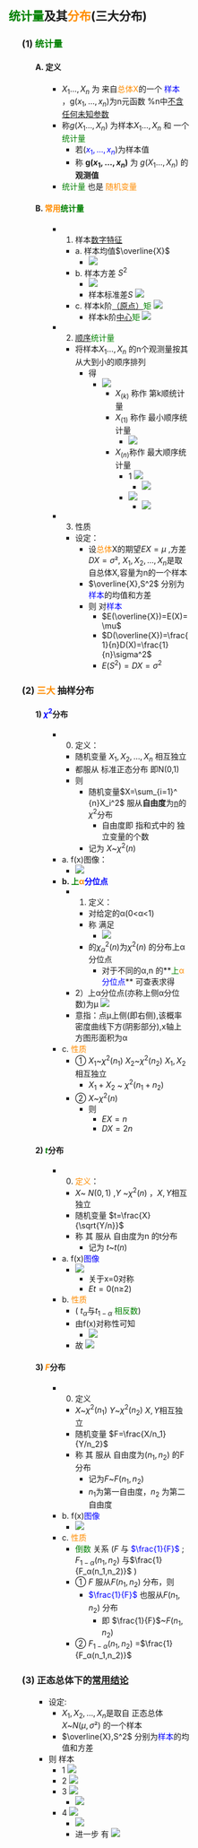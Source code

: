 <div style="float: left; width: 64%; padding: 1%;">

## <span style="color:green;">统计量</span>及其<span style="color:darkorange;">分布</span>(三大分布)

<ul>

### (1) <span style="color:green;">统计量</span>

<ul>

#### A. 定义

<ul>

*   $X_1\dots,X_n$  为 来自<span style="color:darkorange;">总体X</span>的一个 <span style="color:blue;">样本</span> ，g($x_1,\dots,x_n$)为n元函数 %n中<u>不含任何未知参数</u>
*   称$g(X_1\dots,X_n)$  为样本$X_1\dots,X_n$ 和 一个<span style="color:green;"> 统计量</span>
    *   若(<span style="color:blue;">$x_1,\dots,x_n$</span>)为样本值
    *   称 **g($x_1,\dots,x_n$)** 为 $g(X_1\dots,X_n)$ 的**观测值**
*   <span style="color:green;">统计量 </span>也是 <span style="color:darkorange;">随机变量</span>

</ul>

#### B. <span style="color:darkorange;">常用</span><span style="color:green;">统计量</span>

<ul>

*   1) 样本<u>数字特征</u>
    *   a. 样本均值$\overline{X}$
        *   ![](https://api2.mubu.com/v3/document_image/11a5c095-3074-4471-8cbb-98ac268008dc-15201174.jpg)
    *   b. 样本方差 $S^2$
        *   ![](https://api2.mubu.com/v3/document_image/6e581dd7-b45f-4aa2-8acd-6665ede2617c-15201174.jpg)
        *   样本标准差$S$ ![](https://api2.mubu.com/v3/document_image/a36ad78d-e81f-4782-b5c6-a10fce7eb25b-15201174.jpg)
    *   c. 样本k阶<u>（原点）</u><span style="color:green;">矩</span> ![](https://api2.mubu.com/v3/document_image/a7254575-333f-4c34-b7c9-3eb54493418f-15201174.jpg)
        *   样本k阶<u>中心</u><span style="color:green;">矩</span> ![](https://api2.mubu.com/v3/document_image/f2d74e8f-6bad-4be2-8ec9-d68c7981aab8-15201174.jpg)
*   2) <u>顺序</u><span style="color:green;">统计量</span>
    *   将样本$X_1\dots,X_n$  的n个观测量按其从大到小的顺序排列
        *   得
            *   ![](https://api2.mubu.com/v3/document_image/c953f2e1-2ca0-4e8c-a94d-cbf739605803-15201174.jpg)
                *   $X_{(k)}$ 称作 第k顺统计量
                *   $X_{(1)}$ 称作 最小顺序统计量
                    *   ![](https://api2.mubu.com/v3/document_image/4c955fc7-8636-4de7-8801-5382eceeb0f6-15201174.jpg)
                *   $X_{(n)}$称作 最大顺序统计量
                    *   1 ![](https://api2.mubu.com/v3/document_image/57036b0c-17be-4a62-8981-200a887f2d88-15201174.jpg)
                        *   ![](https://api2.mubu.com/v3/document_image/1ed9aaf6-7930-43d4-ab6f-06abccb7ea1b-15201174.jpg)
                    *   ![](https://api2.mubu.com/v3/document_image/f8f03d76-59ec-46e4-b8d7-81b852b86e1c-15201174.jpg)
                        *   ![](https://api2.mubu.com/v3/document_image/1593e2cf-02ac-494d-b778-91ea81dec403-15201174.jpg)

* 3) 性质
  *   设定：
      *   设<span style="color:darkorange;">总体</span>X的期望$EX=\mu$ ,方差$DX=\sigma²$, $X_1,X_2,\dots,X_n$是取自总体X,容量为n的一个样本
      *   $\overline{X},S^2$ 分别为<span style="color:blue;">样本</span>的均值和方差
      *   则 对<span style="color:blue;">样本</span>
          *   $E(\overline{X})=E(X)=\mu$
          *   $D(\overline{X})=\frac{1}{n}D(X)=\frac{1}{n}\sigma^2$
          *   $E(S^2)=DX=\sigma^2$

</ul>

</ul>

### (2) <span style="color:darkorange;">三大</span> 抽样分布

<ul>

#### 1) <span style="color:blue;">$χ^2$</span>分布

<ul>

*   0. 定义：
    *   随机变量 $X_1,X_2,\dots,X_n$ 相互独立
    *   都服从 标准正态分布 即N(0,1)
    *   则
        *   随机变量$X=\sum_{i=1}^ {n}X_i^2$ 服从**自由度**为<u>n</u>的 $χ^2$分布
            *   自由度即 指和式中的 独立变量的个数
        *   记为 $X$~$χ^2(n)$
*   a. f(x)图像：
    *   ![](https://api2.mubu.com/v3/document_image/e5f69a27-a217-4e3d-854e-23d6db712f02-15201174.jpg)
*   **b. <span style="color:green;">上</span><span style="color:darkorange;">α</span><span style="color:blue;">分位点</span>**
    *   1) 定义：
        *   对给定的α(0<α<1)
        *   称 满足
            *   ![](https://api2.mubu.com/v3/document_image/0ee2d9ac-9e6d-4376-bd94-f93b353df48b-15201174.jpg)
        *   的$χ_α^2(n)$为$χ^2(n)$ 的分布上α分位点
            *   对于不同的α,n  的**<span style="color:green;">上</span><span style="color:darkorange;">α</span><span style="color:blue;">分位点</span>** 可查表求得
    *   2）上α分位点(亦称上侧α分位数)为μ ![](https://api2.mubu.com/v3/document_image/7d87087e-e8aa-41d9-a419-02adabdfce7a-15201174.jpg)
    *   意指：点μ上侧(即右侧),该概率密度曲线下方(阴影部分),x轴上方图形面积为α
*   c. <span style="color:darkorange;">性质</span>
    *   ① $X_1$~$χ^2(n_1)$ $X_2$~$χ^2(n_2)$  $X_1,X_2$相互独立
        *   $X_1+X_2$ ~ $χ^2(n_1+n_2)$
    *   ② $X$~$χ^2(n)$
        *   则
            *   $EX=n$
            *   $DX=2n$

</ul>

#### 2) <span style="color:green;">$t$</span>分布

<ul>

*   0. <span style="color:darkorange;">定义</span>：
    *   $X$~ $N(0,1)$ ,$Y$ ~$χ^2(n)$ ，$X,Y$相互独立
    *   随机变量 $t=\frac{X}{\sqrt{Y/n}}$
    *   称 其 服从 自由度为n 的t分布
        *   记为 $t$~$t(n)$
*   a. f(x)<span style="color:blue;">图像</span>
    *   ![](https://api2.mubu.com/v3/document_image/9ec49b87-9145-424f-a9d5-3a6ab0b37f7f-15201174.jpg)
        *   关于x=0对称
        *   $Et=0$(n≥2)
*   b. <span style="color:darkorange;">性质</span>
    *   ( $t_α$与$t_{1-α}$ <span style="color:green;">相反数</span>)
    *   由f(x)对称性可知
        *   ![](https://api2.mubu.com/v3/document_image/d960526a-5ef8-46b3-bae6-1eb41d307c37-15201174.jpg)
    *   故 ![](https://api2.mubu.com/v3/document_image/3262a894-e8f3-488c-a542-4d9e72da0fe6-15201174.jpg)

</ul>

#### 3) <span style="color:darkorange;">$F$</span>分布

<ul>

*   0. 定义
    *   $X$~$χ^2(n_1)$ $Y$~$χ^2(n_2)$ $X,Y$相互独立
    *   随机变量 $F=\frac{X/n_1}{Y/n_2}$
    *   称 其 服从 自由度为$(n_1,n_2)$ 的F分布
        *   记为$F$~$F(n_1,n_2)$
        *   $n_1$为第一自由度，$n_2$ 为第二自由度
*   b. f(x)<span style="color:blue;">图像</span>
    *   ![](https://api2.mubu.com/v3/document_image/2f822ed1-7d9b-4850-a6ee-fcaf882b7a40-15201174.jpg)
*   c. <span style="color:darkorange;">性质</span>
    *   <span style="color:green;">倒数 </span>关系 ($F$ 与 <span style="color:blue;">$\frac{1}{F}$</span> ; $F_{1-α}(n_1,n_2)$ 与$\frac{1}{F_α(n_1,n_2)}$ )
    *   ① $F$ 服从$F(n_1,n_2)$ 分布，则
        *   <span style="color:blue;">$\frac{1}{F}$</span> 也服从$F(n_1,n_2)$ 分布
            *   即 $\frac{1}{F}$~$F(n_1,n_2)$
    *   ② $F_{1-α}(n_1,n_2)$ =$\frac{1}{F_α(n_1,n_2)}$

</ul>

</ul>

### (3) 正态总体下的<u>常用结论</u>

<ul>

*   设定:
    *   $X_1,X_2,\dots,X_n$是取自 正态总体$X$~$N(\mu,\sigma²)$ 的一个样本
    *   $\overline{X},S^2$ 分别为<span style="color:blue;">样本</span>的均值和方差
*   则 样本
    *   1 ![](https://api2.mubu.com/v3/document_image/148db947-8dcf-4e00-96de-c008611ed624-15201174.jpg)
    *   2 ![](https://api2.mubu.com/v3/document_image/288365f0-be20-459b-8387-230e5eb1c571-15201174.jpg)
    *   3 ![](https://api2.mubu.com/v3/document_image/43823fbb-4218-4fe6-8777-d4e2581c177b-15201174.jpg)
        *   ![](https://api2.mubu.com/v3/document_image/f54e9f4e-49b5-40f8-a3ae-cb99281d83d1-15201174.jpg)
    *   4 ![](https://api2.mubu.com/v3/document_image/dccc523f-10ae-4d07-839c-303e48e868d7-15201174.jpg)
        *   ![](https://api2.mubu.com/v3/document_image/830a6d03-068e-46b3-bf09-1938deea0ef9-15201174.jpg)
        *   进一步 有 ![](https://api2.mubu.com/v3/document_image/4939eea3-7584-47e1-a517-546e8090451a-15201174.jpg)

</ul>

</ul>
</div>
<div style="float: right; width: 26%; padding: 1%;">

</div>
<div style="clear: both;"></div>
